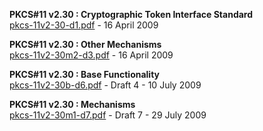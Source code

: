 **PKCS#11 v2.30 : Cryptographic Token Interface Standard**  
[pkcs-11v2-30-d1.pdf](pkcs-11v2-30-d1.pdf) - 16 April 2009  

**PKCS#11 v2.30 : Other Mechanisms**  
[pkcs-11v2-30m2-d3.pdf](pkcs-11v2-30m2-d3.pdf) - 16 April 2009  

**PKCS#11 v2.30 : Base Functionality**  
[pkcs-11v2-30b-d6.pdf](pkcs-11v2-30b-d6.pdf) - Draft 4 - 10 July 2009  

**PKCS#11 v2.30 : Mechanisms**  
[pkcs-11v2-30m1-d7.pdf](pkcs-11v2-30m1-d7.pdf) - Draft 7 - 29 July 2009
